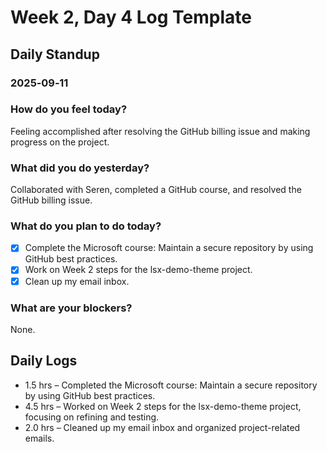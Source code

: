 # Week 2, Day 4 Log Template

## Daily Standup

### 2025‑09‑11

### How do you feel today?

Feeling accomplished after resolving the GitHub billing issue and making progress on the project.

### What did you do yesterday?

Collaborated with Seren, completed a GitHub course, and resolved the GitHub billing issue.

### What do you plan to do today?

-   [x] Complete the Microsoft course: Maintain a secure repository by using GitHub best practices.
-   [x] Work on Week 2 steps for the lsx-demo-theme project.
-   [x] Clean up my email inbox.

### What are your blockers?

None.

## Daily Logs

-   1.5 hrs – Completed the Microsoft course: Maintain a secure repository by using GitHub best practices.
-   4.5 hrs – Worked on Week 2 steps for the lsx-demo-theme project, focusing on refining and testing.
-   2.0 hrs – Cleaned up my email inbox and organized project-related emails.
